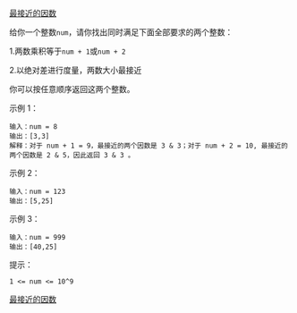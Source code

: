 [最接近的因数](https://leetcode-cn.com/problems/closest-divisors/)

给你一个整数`num`，请你找出同时满足下面全部要求的两个整数：

1.两数乘积等于`num + 1`或`num + 2`

2.以绝对差进行度量，两数大小最接近

你可以按任意顺序返回这两个整数。

示例 1：

```
输入：num = 8
输出：[3,3]
解释：对于 num + 1 = 9，最接近的两个因数是 3 & 3；对于 num + 2 = 10, 最接近的两个因数是 2 & 5，因此返回 3 & 3 。
```

示例 2：

```
输入：num = 123
输出：[5,25]
```

示例 3：

```
输入：num = 999
输出：[40,25]
```

提示：

`1 <= num <= 10^9`

[最接近的因数](https://leetcode-cn.com/problems/closest-divisors/solution/zui-jie-jin-de-yin-shu-by-617076674/)